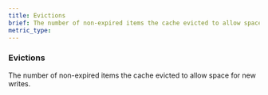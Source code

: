 ```yaml
---
title: Evictions
brief: The number of non-expired items the cache evicted to allow space for new writes.
metric_type:
---
```

### Evictions

The number of non-expired items the cache evicted to allow space for new writes.

